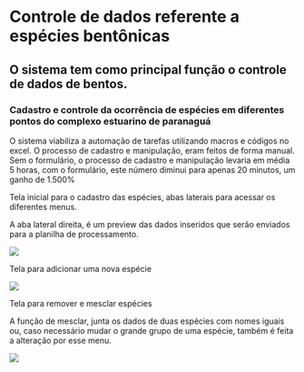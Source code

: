 # Controle de dados referente a espécies bentônicas

## O sistema tem como principal função o controle de dados de bentos.

### Cadastro e controle da ocorrência de espécies em diferentes pontos do complexo estuarino de paranaguá

<p>O sistema viabiliza a automação de tarefas utilizando macros e códigos no excel. O processo de cadastro e manipulação, eram feitos de forma manual. Sem o formulário, o processo de cadastro e manipulação levaria em média 5 horas, com o formulário, este número diminui para apenas 20 minutos, um ganho de 1.500%<p/>

<p>Tela inicial para o cadastro das espécies, abas laterais para acessar os diferentes menus.</p>
<p>A aba lateral direita, é um preview das dados inseridos que serão enviados para a planilha de processamento.</p>
<img src="https://github.com/diogo-luiz/formulario_bentos/assets/110983855/67590dd7-8c08-47ec-b286-208b563b009a">
<p>Tela para adicionar uma nova espécie</p>
<img src="https://github.com/diogo-luiz/formulario_bentos/assets/110983855/038f6d84-1164-4ddd-a9c2-f5e6748cd94e">
<p>Tela para remover e mesclar espécies</p>
<p>A função de mesclar, junta os dados de duas espécies com nomes iguais ou, caso necessário mudar o grande grupo de uma espécie, também é feita a alteração por esse menu. </p>
<img src="https://github.com/diogo-luiz/formulario_bentos/assets/110983855/5509440f-4907-4fd6-8bf2-8875b7694cdd">
